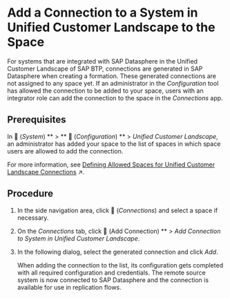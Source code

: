 <!-- loio2629b2e8d2d54754bee3e83196b7f710 -->

<link rel="stylesheet" type="text/css" href="../css/sap-icons.css"/>

# Add a Connection to a System in Unified Customer Landscape to the Space

For systems that are integrated with SAP Datasphere in the Unified Customer Landscape of SAP BTP, connections are generated in SAP Datasphere when creating a formation. These generated connections are not assigned to any space yet. If an administrator in the *Configuration* tool has allowed the connection to be added to your space, users with an integrator role can add the connection to the space in the *Connections* app.



<a name="loio2629b2e8d2d54754bee3e83196b7f710__prereq_bnc_gmy_rbc"/>

## Prerequisites

In <span class="FPA-icons-V3"></span> \(*System*\) ** \> ** :wrench: \(*Configuration*\) ** \> *Unified Customer Landscape*, an administrator has added your space to the list of spaces in which space users are allowed to add the connection.

For more information, see [Defining Allowed Spaces for Unified Customer Landscape Connections](https://help.sap.com/viewer/935116dd7c324355803d4b85809cec97/DEV_CURRENT/en-US/67ec785b5de842488781f20c4ab52a9f.html "For remote systems that are integrated with SAP Datasphere in the Unified Customer Landscape, connections are generated in SAP Datasphere. These generated connections are not assigned to any spaces yet. In the Configuration tool, users with an administrator role can control which spaces users with an integrator role can add the connection to. Once added to a space, space users can use the connection to replicate data with replication flows from the remote systems.") :arrow_upper_right:.



## Procedure

1.  In the side navigation area, click <span class="FPA-icons-V3"></span> \(*Connections*\) and select a space if necessary.

2.  On the *Connections* tab, click <span class="FPA-icons-V3"></span> \(Add Connection\) ** \> *Add Connection to System in Unified Customer Landscape*.

3.  In the following dialog, select the generated connection and click *Add*.

    When adding the connection to the list, its configuration gets completed with all required configuration and credentials. The remote source system is now connected to SAP Datasphere and the connection is available for use in replication flows.


